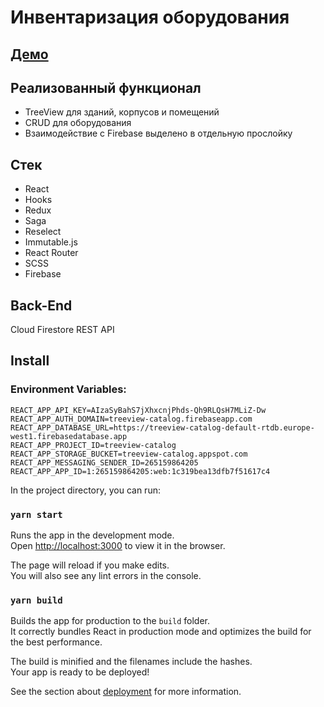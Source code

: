 # Инвентаризация оборудования

## [Демо](https://isvk.github.io/equipment/build/)

## Реализованный функционал

* TreeView для зданий, корпусов и помещений
* CRUD для оборудования
* Взаимодействие с Firebase выделено в отдельную прослойку

## Стек

* React
* Hooks
* Redux
* Saga
* Reselect
* Immutable.js
* React Router
* SCSS
* Firebase

## Back-End

Cloud Firestore REST API

## Install

### Environment Variables:
```
REACT_APP_API_KEY=AIzaSyBahS7jXhxcnjPhds-Qh9RLQsH7MLiZ-Dw
REACT_APP_AUTH_DOMAIN=treeview-catalog.firebaseapp.com
REACT_APP_DATABASE_URL=https://treeview-catalog-default-rtdb.europe-west1.firebasedatabase.app
REACT_APP_PROJECT_ID=treeview-catalog
REACT_APP_STORAGE_BUCKET=treeview-catalog.appspot.com
REACT_APP_MESSAGING_SENDER_ID=265159864205
REACT_APP_APP_ID=1:265159864205:web:1c319bea13dfb7f51617c4
```

In the project directory, you can run:

### `yarn start`

Runs the app in the development mode.\
Open [http://localhost:3000](http://localhost:3000) to view it in the browser.

The page will reload if you make edits.\
You will also see any lint errors in the console.

### `yarn build`

Builds the app for production to the `build` folder.\
It correctly bundles React in production mode and optimizes the build for the best performance.

The build is minified and the filenames include the hashes.\
Your app is ready to be deployed!

See the section about [deployment](https://facebook.github.io/create-react-app/docs/deployment) for more information.
